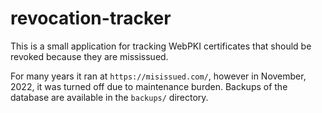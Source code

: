 # revocation-tracker

This is a small application for tracking WebPKI certificates that should be revoked because they are mississued.

For many years it ran at `https://misissued.com/`, however in November, 2022, it was turned off due to maintenance burden. Backups of the database are available in the `backups/` directory.
